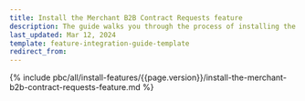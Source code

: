 ```yaml
---
title: Install the Merchant B2B Contract Requests feature
description: The guide walks you through the process of installing the Merchant Contract Requests feature into the project.
last_updated: Mar 12, 2024
template: feature-integration-guide-template
redirect_from:
---
```


{% include pbc/all/install-features/{{page.version}}/install-the-merchant-b2b-contract-requests-feature.md %} <!-- To edit, see /_includes/pbc/all/install-features/202404.0/install-the-merchant-b2b-contract-requests-feature.md -->
